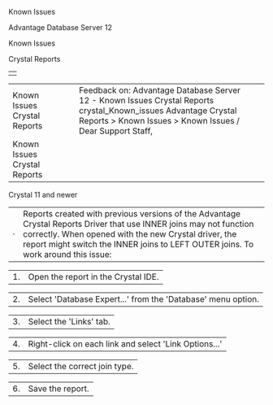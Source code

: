 Known Issues




Advantage Database Server 12  

Known Issues

Crystal Reports

|  |
| --- |
|  |

|  |  |  |  |  |
| --- | --- | --- | --- | --- |
| Known Issues  Crystal Reports |  |  | Feedback on: Advantage Database Server 12 - Known Issues Crystal Reports crystal\_Known\_issues Advantage Crystal Reports > Known Issues > Known Issues / Dear Support Staff, |  |
| Known Issues  Crystal Reports |  |  |  |  |

Crystal 11 and newer

|  |  |
| --- | --- |
| · | Reports created with previous versions of the Advantage Crystal Reports Driver that use INNER joins may not function correctly. When opened with the new Crystal driver, the report might switch the INNER joins to LEFT OUTER joins. To work around this issue: |

|  |  |
| --- | --- |
| 1. | Open the report in the Crystal IDE. |

|  |  |
| --- | --- |
| 2. | Select 'Database Expert...' from the 'Database' menu option. |

|  |  |
| --- | --- |
| 3. | Select the 'Links' tab. |

|  |  |
| --- | --- |
| 4. | Right-click on each link and select 'Link Options...' |

|  |  |
| --- | --- |
| 5. | Select the correct join type. |

|  |  |
| --- | --- |
| 6. | Save the report. |